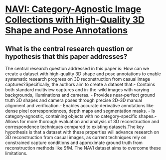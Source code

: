 # [NAVI: Category-Agnostic Image Collections with High-Quality 3D Shape and   Pose Annotations](https://arxiv.org/abs/2306.09109)

## What is the central research question or hypothesis that this paper addresses?

The central research question addressed in this paper is: How can we create a dataset with high-quality 3D shape and pose annotations to enable systematic research progress on 3D reconstruction from casual image captures?Specifically, the authors aim to create a dataset that:- Contains both standard multiview captures and in-the-wild images with varying backgrounds, illuminations and cameras. - Provides near-perfect ground truth 3D shapes and camera poses through precise 2D-3D manual alignment and verification.- Enables accurate derivative annotations like dense pixel correspondences, depth maps and segmentation masks. - Is category-agnostic, containing objects with no category-specific shapes.- Allows for more thorough evaluation and analysis of 3D reconstruction and correspondence techniques compared to existing datasets.The key hypothesis is that a dataset with these properties will advance research on 3D reconstruction from casual images, as current techniques rely on constrained capture conditions and approximate ground truth from reconstruction methods like SfM. The NAVI dataset aims to overcome these limitations.
